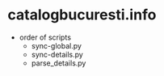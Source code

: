 # catalogbucuresti.info

- order of scripts
  - sync-global.py
  - sync-details.py
  - parse_details.py